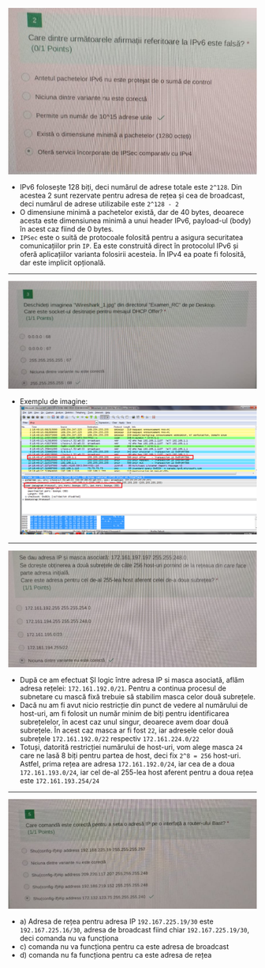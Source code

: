 
![](../Images/E2022Ex2.png)
- IPv6 folosește 128 biți, deci numărul de adrese totale este ``2^128``. Din acestea 2 sunt rezervate pentru adresa de rețea și cea de broadcast, deci numărul de adrese utilizabile este ``2^128 - 2``
- O dimensiune minimă a pachetelor există, dar de 40 bytes, deoarece acesta este dimensiunea minimă a unui header IPv6, payload-ul (body) în acest caz fiind de 0 bytes.
- ``IPSec`` este o suită de protocoale folosită pentru a asigura securitatea comunicațiilor prin ``IP``. Ea este construită direct în protocolul IPv6 și oferă aplicațiilor varianta folosirii acesteia. În IPv4 ea poate fi folosită, dar este implicit opțională.
---

![](../Images/E2020Ex3.png)

- Exemplu de imagine:
![](../Images/E2020Ex3Wireshark.png)

---

![](../Images/E2020Ex4.png)
- După ce am efectuat ȘI logic între adresa IP si masca asociată, aflăm adresa rețelei: ``172.161.192.0/21``. Pentru a continua procesul de subnetare cu mască fixă trebuie să stabilim masca celor două subrețele. 
- Dacă nu am fi avut nicio restricție din punct de vedere al numărului de host-uri, am fi folosit un număr minim de biți pentru identificarea subrețelelor, în acest caz unul singur, deoarece avem doar două subrețele. În acest caz masca ar fi fost ``22``, iar adresele celor două subrețele ``172.161.192.0/22`` respectiv ``172.161.224.0/22``
- Totuși, datorită restricției numărului de host-uri, vom alege masca ``24`` care ne lasă 8 biți pentru partea de host, deci fix ``2^8 = 256`` host-uri. Astfel, prima rețea are adresa ``172.161.192.0/24``, iar cea de a doua ``172.161.193.0/24``, iar cel de-al 255-lea host aferent pentru a doua rețea este ``172.161.193.254/24``
---

![](../Images/E2020Ex5.png)

- a) Adresa de rețea pentru adresa IP ``192.167.225.19/30`` este ``192.167.225.16/30``, adresa de broadcast fiind chiar ``192.167.225.19/30``, deci comanda nu va funcționa
- c) comanda nu va funcționa pentru ca este adresa de broadcast
- d) comanda nu fa funcționa pentru ca este adresa de rețea